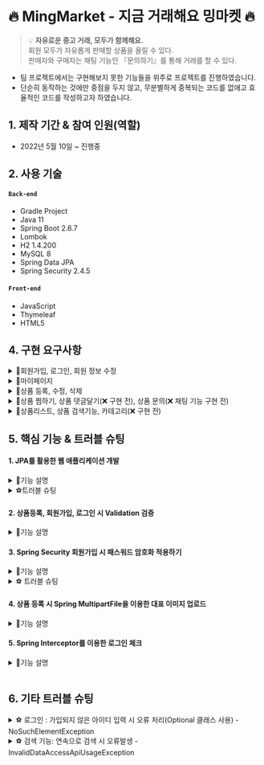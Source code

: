 # 🔥 MingMarket - 지금 거래해요 밍마켓 🔥
>:bulb: **자유로운 중고 거래, 모두가 함께해요.** <br>
> 회원 모두가 자유롭게 판매할 상품을 올릴 수 있다. <br>
> 판매자와 구매자는 채팅 기능인 『문의하기』를 통해 거래를 할 수 있다. <br>

- 팀 프로젝트에서는 구현해보지 못한 기능들을 위주로 프로젝트를 진행하였습니다.
- 단순히 동작하는 것에만 중점을 두지 않고, 무분별하게 중복되는 코드를 없애고 효율적인 코드를 작성하고자 하였습니다.

## 1. 제작 기간 & 참여 인원(역할)
- 2022년 5월 10일 ~ 진행중

## 2. 사용 기술
#### `Back-end`
- Gradle Project
- Java 11
- Spring Boot 2.6.7
- Lombok
- H2 1.4.200
- MySQL 8
- Spring Data JPA
- Spring Security 2.4.5
#### `Front-end`
- JavaScript
- Thymeleaf
- HTML5

## 4. 구현 요구사항

<details>
<summary>📁회원가입, 로그인, 회원 정보 수정</summary>
<div markdown="1">

##### `회원가입`
- 아이디 중복 체크
- 비밀번호 확인 (한 번 더 입력받아서 일치하는지)
- 비밀번호 암호화
- 다음 우편번호 API를 이용한 주소지 입력받기 [➡️Daum 우편번호 서비스 API](https://postcode.map.daum.net/guide)
- 비밀번호 영소문자, 특수문자 포함 10~20자 이하, 비밀번호에 아이디 포함 안 됨, 같은 문자 연속 3번 이상 입력 안 됨

##### `로그인`
- 로그인 시 로그인 상태 유지 (3분 동안 사용하지 않으면 자동 로그아웃)
- 없는 아이디, 비밀번호 입력 시 "아이디 또는 비밀번호가 일치하지 않습니다."
- 소셜(카카오, 구글, 네이버) 로그인 (❌ 구현 전)

##### `회원 정보 수정 (+비밀번호 수정)`
- 마이페이지에서 수정 가능
- 회원 정보, 비밀번호 수정 시 현재 비밀번호 입력받아서 본인이 맞는지 확인
</div>
</details>

<details>
<summary>📁마이페이지</summary>
<div markdown="1">

##### `마이페이지`
- 본인의 정보와 비밀번호를 수정할 수 있다.
- 찜 상품 리스트를 볼 수 있다.
- 자신이 올린 상품 리스트를 볼 수 있다.
- 자신이 올린 상품의 판매 상태를 변경할 수 있다. (거래 완료된 상품이면 거래 완료로 변경) (❌ 구현 전)
- 관심 상품, 내 상품의 대표 이미지 또는 제목 클릭 시 상세 페이지로 이동된다.
- 채팅 목록을 확인할 수 있다.(❌ 구현 전)

</div>
</details>


<details>
<summary>📁상품 등록, 수정, 삭제</summary>
<div markdown="1">

##### `상품 등록, 수정, 삭제`
- 상품 등록 시 대표 이미지, 제목, 상세 설명, 가격, 카테고리를 입력받는다.
- 비회원은 상품을 등록할 수 없다.
- 수정 시 대표 이미지, 제목, 상세 설명, 가격, 카테고리를 변경할 수 있다.
- 등록한 회원은 거래 상태와 무관하게 상품을 삭제할 수 있다.
- 관심 상품에 추가된 상품이 삭제될 경우, 자동으로 삭제된다. (❌ 구현 전)

</div>
</details>

<details>
<summary>📁상품 찜하기, 상품 댓글달기(❌ 구현 전), 상품 문의(❌ 채팅 기능 구현 전)</summary>
<div markdown="1">

##### `상품 찜하기`
- 마음에 드는 상품은 찜하기 가능
- 본인이 올린 상품은 찜할 수 없다.
- 찜 취소 가능
- 찜한 상품은 **마이페이지 - 관심 상품**에서 확인할 수 있다.

##### `상품 댓글 달기(❌ 구현 전)`
- 모든 회원은 상품에 댓글을 달 수 있다.
- 모든 회원은 모든 댓글에 대댓글을 달 수 있다.
- 자신이 작성한 댓글을 수정, 삭제할 수 있다.

##### `상품 문의(❌ 구현 전)`
- 상품을 거래하고자 할 때 채팅을 통해서 문의할 수 있다.
- 상품 디테일 페이지에 상품 문의하기 버튼이 있다.
- 로그인 회원만 가능하다. (비회원 사용 불가)
- 본인이 본인에게 문의는 불가능하다.
- 이미 거래가 완료된 상품은 더 이상 문의할 수 없다.

</div>
</details>

<details>
<summary>📁상품리스트, 상품 검색기능, 카테고리(❌ 구현 전)</summary>
<div markdown="1">

##### `상품 리스트`
- 메인화면에 상품 리스트가 출력된다. 
- 등록 날짜가 가장 최신순으로 출력된다.

##### `상품 검색 기능, 카테고리 (❌ 구현 전)`
- 원하는 상품 정보를 검색할 수 있다.
- 카테고리는 『패션(여성, 남성, 스포츠, 잡화), 가전/디지털(컴퓨터, 냉장고, 청소기, 세탁기/건조기), 도서(여행, 역사, 예술, 기타), 기타』로 나뉘어있다.

</div>
</details>

## 5. 핵심 기능 & 트러블 슈팅

#### 1. JPA를 활용한 웹 애플리케이션 개발
<details>
<summary>📌기능 설명</summary>
<div markdown="1">
<br>

> 자바 진영의 <b>ORM 기술 표준으로 사용되는 인터페이스의 모음인 JPA를 활용</b>하여 웹 애플리케이션을 개발하였다. <br>
> JPA 인터페이스의 구현체로 <b>Hibervate 프레임 워크</b>를 사용하였다. <br><br>
> 이렇게 JPA를 사용함으로써 INSERT/UPDATE/SELECT <b>쿼리 등을 직접 작성하지 않아도 데이터를 저장</b>할 수 있게 되었다.<br>
> SQL 중심적인 개발이 아닌 Method를 통해서 DB를 조작할 수 있어, 
> 개발자는 객체 모델을 이용해서 비즈니스 로직을 구성하는 데만 집중할 수 있었다. <br>
> 
> 특히 <b>필드 변경이나 필드를 추가하게 될 때 JPA가 자동으로 SQL을 처리해주기 때문에 유지보수가 수월</b>하다. <br>
> 그리고 초반 개발단계에서는 H2 데이터베이스를 사용하였는데,
> 나중에 데이터베이스를 MySQL로 변경하여도 <b>쿼리를 수정하지 않아도 된다는 장점</b>이 있었다  

<br>

##### `1. 도메인 모델 분석 (연관관계 매핑 분석)`
- **회원(Member)** 과 **상품(Product)**
    - 한 명의 회원은 여러 상품을 등록할 수 있다.
    - 상품(Product)이 연관관계 주인으로 다대일 관계를 갖는다.
- **회원(Member)** 과 **관심 상품(WishItem)**
    - 한 명의 회원은 여러 개의 관심 상품을 가질 수 있다.
    - 관심상품(WishItem)이 연관관계 주인으로 다대일 관계를 갖는다.
- **관심 상품(WishItem)** 과 **상품(Product)**
    - 관심 상품은 단 하나의 상품에 해당한다.
    - 관심 상품(WishItem)이 연관관계 주인으로 일대일 관계를 갖는다.
- **상품(Product)** 과 **댓글(Comment)**
    - 하나의 상품에는 여러 댓글을 달 수 있다.
    - 댓글(Comment)과 연관관계 주인으로 다대일 관계를 갖는다.
- **회원(Member)** 과 **댓글(Comment)**
    - 한 명의 회원은 여러 댓글을 달 수 있다.
    - 댓글(Comment)과 연관관계 주인으로 다대일 관계를 갖는다.
- **상품(Product)** 과 **카테고리(Category)**
    - 하나의 상품은 여러개의 카테고리를 가질 수 있다.
      <br><br>
##### `2. 테이블 설계`
<img src="https://blog.kakaocdn.net/dn/VahxL/btrHaoGhKcw/q5jKbGSMBJWhewhLUNohWK/img.png" width="600">

<br>

##### `3. 엔티티 개발`
👉 주요 사용한 어노테이션
- `@Entity`: 해당 클래스가 DB테이블과 1대 1 매칭
- `@Id`: Primary Key를 지정
- `@GeneratedValue`: `AUTO(dafault)` 데이터베이스에 의해 자동으로 생성된 값
- `@Embedded`: 새로운 값 타입을 직접 정의해서 사용 (재사용이 가능함), 값 타입을 사용하는 곳에 표시
- `@Embeddable`: 값 타입을 정의하는 곳에 표시
- `@ManyToOne(fetch = LAZY)`, `@OneToOne(fetch = LAZY)`: 연관 관계 맵핑
  - <img src="https://blog.kakaocdn.net/dn/xW1JV/btrHfmNFlWw/SZdtqTXWq0h5RvEjcBvE80/img.png" width="350">
  - `fetch = LAZY`: 지연 로딩 → 로딩되는 시점에 Lazy 로딩 설정이 되어있는 member 엔티티는 프록시 객체로 가져온다
  - 후에 실제 객체를 사용하는 시점에(member 사용하는 시점에) 초기화가 된다. DB에 쿼리가 나간다. (select 쿼리가 따로 2번 나감)
  - `@ManyToOne`, `@OneToOne`: 기본이 `(fetch = EAGER)` → 즉시로딩 이므로 LAZY로 바꿔준다.
- `@JoinColumn(name = "member_id")`:연관 관계를 맺을 해당 객체의 컬럼 값을 넣어주기
- `@Enumerated(EnumType.STRING)`: 자바의 enum 타입을 매핑할 때 사용
  <br>
  <br>

**※ 엔티티에서 Setter 사용 지양**
> Setter는 호출 시 데이터가 변동된다.
>  <br> Setter를 열어두게 되면 프로젝트가 커지고 복잡해질수록 엔티티가 도대체 왜 어디서 변경되는지 추적하기 점점 힘들어진다.
>  <br> 그래서 엔티티의 데이터를 변경할 때는 아래 코드처럼 Setter 대신 변경 지점이 명확하도록 <b>변경을 위한 비즈니스 메서드를 따로 만들어 제공</b>하였다.
>  <br> 그리고 객체의 일관성을 유지하기 위해 **객체 생성 시점에 값들을 넣어줌**으로써 Setter 사용을 지양할 수 있었다.

- 👇Member Entity

<img src="https://blog.kakaocdn.net/dn/rVKYu/btrHdwXCYQl/qqRCWnwt3GfE7wPjJK1km0/img.png" width="700">

- 👇Product Entity

<img src="https://blog.kakaocdn.net/dn/bH7EHq/btrG9mvqVra/J03WQJAQ6G9341EnzoswS0/img.png" width="700">

- 👇WishItem Entity

<img src="https://blog.kakaocdn.net/dn/bvNtgq/btrHdIpX1iS/6jBB1S1wA5bWQrrRb8zOqK/img.png" width="800">


<br>

> 아래와 같이 기본 생성자 접근자를 `protected`로 변경하면 `new Entity()` 사용을 막을 수 있어 객체의 일관성을 더 유지할 수 있다.
> <br>(`protected`로 설정하는 이유는 JPA 기본 스펙상 기본 생성자가 필요한데 `protected`로 제어하는 것까지 허용되기 때문이다.)
> <br> 롬복을 사용하여 어노테이션 설정을 통해 간단하게 설정하였다.

<img src="https://blog.kakaocdn.net/dn/bN2uFz/btrHevKrk2n/oS7FgdEMk3QBDGR1D947bk/img.png" width="400">

<br>
<br>
<br>

</div>
</details>

<details>
<summary>⚽트러블 슈팅</summary>
<div markdown="1">
<br>
<b>1. JPA - merge()를 이용하여 값 수정 시 수정하지 않는 데이터는 값이 null로 들어가짐</b>
<br><br>

> <구현 요구사항> <br>
> 유저는 상품을 자유롭게 올릴 수 있다. 
> 올린 상품을 수정할 수 있다

👇Controller

<img src="https://blog.kakaocdn.net/dn/bXVNYP/btrHaficUqE/Gt7w6LYKNd9lIkVRXz6Hi0/img.png" width="800">

👇ProductRepository

<img src="https://blog.kakaocdn.net/dn/sT8jW/btrHaYnjoFO/ntVeLB0X0y7xJVCbEzdTjK/img.png" width="500">



👇결과:

<img src="https://blog.kakaocdn.net/dn/UDMag/btrFybu624A/ImJr1Z2w3vKXhZKqz1vhj0/img.png" width="400">


##### 문제 발생
- 수정 시 MEMBER_ID가 계속 null값이 채워진다.
- 게시글 수정 시 게시글 작성자(member_id)는 변경될 일이 없다.
- 그래서 아래 코드 실행 시 member_id = null값이다.

```
 else { // 상품이 존재할 경우 강제로 업데이트(즉, 수정)
    em.merge(product);
}
```

> 병합은 준영속 상태의 엔티티를 다시 영속 상태로 변경할 때 사용한다.  
> merge() 메서드는 준영속 상태의 엔티티를 받아 그 정보로 새로운 영속 상태의 엔티티를 반환한다.

**merge()의 동작 방식**

1.  `merge()`를 실행
2.  파라미터로 넘어온 준영속 엔티티의 식별자 값으로 1차 캐시에서 엔티티를 조회
-   만약 1차 캐시에 엔티티가 없으면 데이터베이스에 엔티티를 조회하고 1차 캐시에 저장.
-   무조건 1번은 db 조회를 하므로 성능에 좋지 않을 수 있다.
3.  조회한 영속 엔티티에 product 엔티티의 값을 채워 넣음
-   이때 product 의 모든 값을 영속 엔티티에 채워 넣기 때문에 **null 값이 들어갈 수도 있는 문제가 생긴다.**
-   이래서 **업데이트 시 merge()보단 변경 감지를 사용하자.**
4.  영속 상태의 객체를 반환

<br>

#### **✨수정된 코드✨**

**변경 감지 사용 (**dirtyChecking)****

👇Service

<img src="https://blog.kakaocdn.net/dn/dMaOMk/btrHdLtKbhK/w1vHzOOH40F3etaQz0cuY1/img.png" width="600">


👇Repository

```
public Product findSingleProduct(Long productId) {
    return em.find(Product.class, productId);
}
```

`entityManager`로 entity를 직접 꺼내, 값을 수정한다.

`@Transactional`으로 인하여 로직이 끝날 때 JPA에서 트랜잭션 commit 시점에 변경 감지(Dirty Checking)한 후 Flush를 한다.
<br>수정 시 입력되지 않은 값은 그대로 유지된다.
<br>
<br>
<br>

</div>
</details>


#### 2. 상품등록, 회원가입, 로그인 시 Validation 검증
<details>
<summary>📌기능 설명</summary>
<div markdown="1">

#### `1. Valid Annotation을 이용한 Validation 체크`
✔️Spring에서는 사용자가 입력한 값에 대한 유효성을 체크하기 위해 Spring Validator를 사용할 수 있도록 지원하고 있다.

- `build.gradle`에 dependency 추가 <br>
  ➡️`implementation 'org.springframework.boot:spring-boot-starter-validation'`
- **Dto**객체를 정의한 후 각 필드에 맞는 Annotation을 사용했다.
  - `@NotNull`: Null 허용하지 않음 (" ", "" 허용)
  - `@NotEmpty`: Null과 ""는 허용하지 않음 (" "는 허용) 
  - `@NotBlank`: Null과 "", " " 모두 허용하지 않음
  - `@Size(min=, max=)`: 크기가 지정된 경계를 포함한 사이에 있어야 함
  - `@Range(min=, max=)`: 숫자 값 또는 숫자 값의 문자열 표현에 적용(지정한 범위 내에 있어야 함)
- **Controller**에서는 Dto 객체 앞에 `@Valied`, 그리고 객체 뒤에는 `BindingResult result`를 명시한다.
  - `@Valid` 선언된 객체에 설정을 바탕으로 유효성 검사
  - 데이터가 유효하지 않은 속성이 있으면 그에 대한 에러 정보를 `BindingResult`에 담는다.
    - 아래 코드처럼 `result`에 에러가 담겨있는지 확인하는 로직을 만들어 에러가 있으면 폼으로 다시 이동할 수 있도록 한다. 
    ```
      if (result.hasErrors()) { //만약에 result 안에 에러가 있으면
        return "product/createProductForm"; //다시 폼으로 이동
      }
      ```
<br>

#### `2. 회원가입 시 아이디 중복 검증 `
👇MemberService에서 따로 중복 아이디를 검증하는 메서드를 만들었다.

<img src="https://blog.kakaocdn.net/dn/dEOPkl/btrHfRfKHvx/ndrBqKHn87J1vQLJdmxv20/img.png" width="650">

👇그리고 화면에 보일 오류메시지는 타임리프를 통해 아래 코드와 같이 `globalError()`를 출력시켜주었다.
````
    <div th:if="${#fields.hasGlobalErrors()}">
        <p class="field-error" th:each="err : ${#fields.globalErrors()}"
        th:text="${err}">전체 오류 메시지</p>
    </div>
````


<br>
📝검증과 오류 메시지 공식 메뉴얼 <br>
→ https://www.thymeleaf.org/doc/tutorials/3.0/thymeleafspring.html#validation-and-
error-messages

</div>
</details>

#### 3. Spring Security 회원가입 시 패스워드 암호화 적용하기
<details>
<summary>📌기능 설명</summary>
<div markdown="1">
<br>

>Spring Security?<br>
>Spring 기반의 Application 보안을 위한 Spring framework<br>
>스프링 시큐리티의 PasswordEncoder를 이용하여 패스워드를 암호화할 것이다. <br>
>[🔗Spring Security 공식문서 바로가기](https://spring.io/projects/spring-security)<br>

##### `1. 의존성 주입`

- 우선 비밀번호 암호화에 사용되는 PasswordEncoder를 사용하기 위해서는 Spring Security 의존성을 주입해줘야 한다.<br>
  ➡️`implementation group: 'org.springframework.boot', name: 'spring-boot-starter-security`


##### `2. Config 설정`
<details>  
<summary>PasswordEncoder 코드 참조</summary>  
<div markdown="1">  

  ```
/*
 * Copyright 2011-2016 the original author or authors.
 *
 * Licensed under the Apache License, Version 2.0 (the "License");
 * you may not use this file except in compliance with the License.
 * You may obtain a copy of the License at
 *
 *      https://www.apache.org/licenses/LICENSE-2.0
 *
 * Unless required by applicable law or agreed to in writing, software
 * distributed under the License is distributed on an "AS IS" BASIS,
 * WITHOUT WARRANTIES OR CONDITIONS OF ANY KIND, either express or implied.
 * See the License for the specific language governing permissions and
 * limitations under the License.
 */

package org.springframework.security.crypto.password;

/**
 * Service interface for encoding passwords.
 *
 * The preferred implementation is {@code BCryptPasswordEncoder}.
 *
 * @author Keith Donald
 */
public interface PasswordEncoder {

	/**
	 * Encode the raw password. Generally, a good encoding algorithm applies a SHA-1 or
	 * greater hash combined with an 8-byte or greater randomly generated salt.
	 */
	String encode(CharSequence rawPassword);

	/**
	 * Verify the encoded password obtained from storage matches the submitted raw
	 * password after it too is encoded. Returns true if the passwords match, false if
	 * they do not. The stored password itself is never decoded.
	 * @param rawPassword the raw password to encode and match
	 * @param encodedPassword the encoded password from storage to compare with
	 * @return true if the raw password, after encoding, matches the encoded password from
	 * storage
	 */
	boolean matches(CharSequence rawPassword, String encodedPassword);

	/**
	 * Returns true if the encoded password should be encoded again for better security,
	 * else false. The default implementation always returns false.
	 * @param encodedPassword the encoded password to check
	 * @return true if the encoded password should be encoded again for better security,
	 * else false.
	 */
	default boolean upgradeEncoding(String encodedPassword) {
		return false;
	}

}
```

</div>  
</details>

`PasswordEncoder`는 스프링 시큐리티의 인터페이스 객체이다. <br>
스프링 시큐리티(Spring Security)에서 제공하는 비밀번호 암호화 방법이다. <br>
단방향 암호화로 진행이 되는데 인터페이스와 구현체를 제공한다.<br>
기본적인 설정을 disable하는 `Config` 객체는 `WebSecurityConfigurerAdapter`를 상속받아 `configure()`를 구현한다.

👇SecurityConfig

<img src="https://blog.kakaocdn.net/dn/Yuvb4/btrHdbAiNWx/nQgt4GDHmchEqPHPE4kvW1/img.png" width="650">

<details>  
<summary>📝참고</summary>  
<div markdown="1">

<img src="https://blog.kakaocdn.net/dn/bDfllg/btrFKmQyTvr/yq0ARTmbpIWYg43pvatr9K/img.png" width="400">

configure(http:HttpSecurity):void 오버라이드하였다.
</div>  
</details>

❗️여기서 **BcryptPasswordEncoder는 BCrypt라는 해시 함수를 이용하여 패스워드를 암호화하는 구현체**이다.



**`.antMatchers`**

```
.antMatchers("/css/**", "/js/**", "/*.ico", "/error", "/").permitAll()
```
- 특정 리소스에 대해서 권한을 설정한다.
- 뒤에 붙은 `.permitAll()`은 `.antMatchers`에서 설정한 URL의 접근을 인증 없이 허용한다는 뜻이다.


**`.anyRequest`**

```
.anyRequest().authenticated()
```
- 이 옵션은 모든 리소스가 인증해야만 접근이 허용된다는 뜻이다.
<br>

[🔗스프링 시큐리티 설정값 참고한 블로그 바로가기](https://kimchanjung.github.io/programming/2020/07/02/spring-security-02/)

##### `3. 회원가입/로그인 구현`

👇MemberEntity

<img src="https://blog.kakaocdn.net/dn/uDlNt/btrHiE1WoMd/Wd6vIp23x62SPeQazvHaW1/img.png" width="650">


`MemberEntity`에서 `PasswordEncoder`를 사용하여 password를 인코딩하였다.


#### **1\. 회원가입**

👇MemberService

<img src="https://blog.kakaocdn.net/dn/bVkWD1/btrHi3mUdvX/bTxa8KaNCzFd3c75FaDMdk/img.png" width="650">


회원가입 진행 시 MemberService에서 <br>
생성자를 통해 의존 관계를 주입받은 `PasswordEncoder`를 사용하여 비밀번호 해싱후<br>
`MemberRepository`로 DB에 저장할 수 있도록 하였다. <br><br>

<details>  
<summary>👇MemberController</summary>  
<div markdown="1">

<img src="https://blog.kakaocdn.net/dn/LvW8D/btrHiXgJBhj/9AtFYJ0OP4nN2PgZikRw1K/img.png" width="600">

</div>  
</details>


컨트롤러에서는 `"/join"`에 POST요청이 들어오면
기본적인 Validation 후 `memberService.join()`을 통해 회원가입이 진행될 수 있도록 해주었다.<br><br>

#### **2\. 회원 로그인**

👇LoginService

<img src="https://blog.kakaocdn.net/dn/Qzbnl/btrHepyGMu9/mmPlaTTDPHdaxTYHI6X6Ok/img.png" width="650">

`login` Method는 회원 아이디와 비밀번호를 체크하는 Method이다.

`passwordEncoder.matches()`에서 `matches()`는 내부에서 **사용자가 입력한 평문 패스워드와
db에 암호화되어 저장된 패스워드가 서로 대칭되는지**에 대한 알고리즘을 구현하고 있다.

먼저 아이디를 조회한 후 입력받은 값의 아이디가 있는지 확인 후 (없으면 null 반환)<br>
비밀번호가 일치하면 memberEntitiy를, 비밀번호가 일치하지 않으면 null을 반환하도록 하였다.
<br><br>

#### **3\. 비밀번호 변경**

👇LoginService

<img src="https://blog.kakaocdn.net/dn/b0YkMq/btrHhb073cO/MZdINK7UDjp2YzBIacotO1/img.png" width="500">

passwordCheck 메서드를 통해 비밀번호 수정전 현재 비밀번호를 입력받아서 한 번 더 체크한다.

👇MemberService

<img src="https://blog.kakaocdn.net/dn/v94s4/btrHg4m9BXe/HcPZ3ixJtLXOrr86LYsHVk/img.png" width="500">

📝JPA 변경 감지(Dirty Checking)을 활용하여 수정하였다.

- `memberRepository.findOneMember(memberId)`: entity를 직접 꺼낸다.
- `findMember.passwordChange(password)`: 변경된 비밀번호 넣은 후
- `findMember.hashpassword(passwordEncoder)`: 암호화 시킨 값으로 수정한다.

👇MemberEntity에서 수정메서드

<img src="https://blog.kakaocdn.net/dn/bblkA9/btrHfz8Mciu/9SMobIYexzEbLfdJD6rBjK/img.png" width="400">

</div>
</details>

<details>
<summary>⚽ 트러블 슈팅</summary>
<div markdown="1">


#### 🚫현재 문제점
- 로그인 사용자가 로그아웃 버튼을 클릭하게 되면 메인(`"/"`)페이지로 이동되지 않고 `/login?logout` (로그인페이지)로 redirect 된다.

👇LoginController

<img src="https://blog.kakaocdn.net/dn/bT9VoN/btrHEe4gJY3/4oriWqYVTMKqIW9MYGTCHk/img.png" width="600">

👇실행화면

<img src="https://blog.kakaocdn.net/dn/bxz75R/btrHEXgXkC7/59KIa9rlXKjgEG3M44y44K/img.png" width="600">

❓처음엔 매핑 경로를 잘못 입력하였다던가 다른 부분에서 오타가 있다고 생각하였다. <br>
하지만 Spring Security를 도입하기 전까진 로그아웃 시 메인페이지로 잘 이동하였었다.<br>
그래서 Spring Security의 어떤 부분 때문에 이런 문제가 생겼는지 찾아보았다.

#### ✔️문제해결
- 현재 Thymeleaf 템플릿을 사용하고 있다.
- Spring Security web관련 공식문서를 참조하였다. [🔗Spring Security-web 공식문서](https://spring.io/guides/gs/securing-web/)

  <img src="https://blog.kakaocdn.net/dn/n0xjn/btrHL2bLWf9/PG1PWMkRr6ARfprPJm21Y0/img.png" width="650">

  Spring Security에서 `/login` 요청을 가로채서 대신 처리를 해준다.
  <br> `/logout` 역시 Spring Security가 대신 처리하여 로그아웃이 완료되면 `/login?logout`으로 redirect된다.
  <br>그래서 Controller에서 잘 작동되는지 확인차 찍어둔 log가 출력되지 않는 것을 확인할 수 있었다.
  <br>즉, **Security가 대신 이 요청을 처리하여 Controller의 해당 코드가 실행이 되지 않았음을 알 수 있다.**

  <img src="https://blog.kakaocdn.net/dn/bK2prc/btrHNMlW7GC/yNLdZhUZNeEsOb1CPv0Df1/img.png" width="400">

- WebSecurityConfigurerAdapter를 상속받은 클래스에서 모든 설정을 변경할 수 있다.

  👇SecurityConfig
  <img src="https://blog.kakaocdn.net/dn/MNLQN/btrHOUDjTlI/PCprKP65uEk9aEX976BKg0/img.png" width="650">

  - `.logoutRequestMatcher(new AntPathRequestMatcher("/URL"))`: 로그아웃을 실행할 URL 경로
  - `.logoutSuccessUrl("/")`: 로그아웃 성공 시 redirect할 URL
  - `.invalidateHttpSession(true)`: HTTP Session을 초기화한다.
  - `.delectCookie("")`: 특정 쿠키 제거
- ✔️결론적으로 LoginController에서 로그아웃에 대한 코드를 작성하지 않아도 된다. (해당 Method 주석처리)

</div>
</details>


#### 4. 상품 등록 시 Spring MultipartFile을 이용한 대표 이미지 업로드
<details>
<summary>📌기능 설명</summary>
<div markdown="1">
<br>
✏️파일은 문자와 다르게 바이너리 데이터를 전송해야 한다.<br>

그리고 **상품 등록 시 제목, 상세 설명, 가격 등 문자와 바이너리를 동시에 폼에 담아 전송**해야 한다.<br>
이 문제를 해결하기 위해 HTTP가 제공하는 multipart/form-data라는 전송 방식을 사용한다.<br>

> 📝 **바이너리 파일(binart file)**  
> 바이너리 파일은 데이터의 저장과 처리를 목적으로   
> 0과 1의 이진 형식으로 인코딩된 파일을 가리킵니다. (텍스트 파일이 아닌 컴퓨터 파일)  
> 프로그램이 이 파일의 데이터를 읽거나 쓸 때는 데이터의 어떠한 변환도 일어나지 않습니다.

👇html

```
<form action="/save" method="post" enctype="multipart/form-data">
    <input type="text" name="name">
    <input type="file" name="image">
    <button type="submit">전송</button>
</form>
```

데이터를 전송하게 되면 아래와 같은 내용으로 HTTP Body에 담긴다.

👇HTTP Message Body

```
------WebKitFormBoundaryMVA4MPoFDDjKPJl2
Content-Disposition: form-data; name="name"
kim!
------WebKitFormBoundaryMVA4MPoFDDjKPJl2
Content-Disposition: form-data; name="image"; filename="ì‚¬ì§„.jpg"
Content-Type: image/jpeg
... ÿØÿà·'j©?AGÙ'ìÿÙ ...
------WebKitFormBoundaryMVA4MPoFDDjKPJl2--

```

-   "---xxx"로 영역 구분
-   "Content-Disposition:form-data; data="data" ~ → 영역의 시작(해당 영역에 대한 정보)
-   "---xxx--" 끝 명시

위와 같은 식으로 각각의 항목을 구분해서 한 번에 형식이 다른 여러 항목을 전송할 수 있다.

**multipart/form-data 방식**

##### `1. HTML <form></form>`

<img src="https://blog.kakaocdn.net/dn/bEzhRg/btrHlyujC08/Stg8pOWOeNHOSwHNeSNhdk/img.png" width="500">

우선 이 방식을 사용하기 위해 Form 태그에 `enctype="multipart/form-data"`를 추가로 지정했다.

##### `2. 파일 저장과 관련된 업무를 처리할 수 있는 Class`

👇FileUpload

![](https://blog.kakaocdn.net/dn/QcvP1/btrHiXIsX2Q/KnseROr0VaUhxqAwrBOf1K/img.png)

- `extractExt(String originalFilename)`: 원래 파일명에서 확장자를 뽑는다. (.jpg, .pnp ...)
- `createServerFileName(String originalFilename)`: 서버 내부에서 관리하는 파일명으로 UUID를 생성한 후 원래 파일명 확장자를 붙인다. (ex: UUID.jpg)
<br>중복된 파일명으로 저장되어 충돌나는 현상을 방지하기 위해 UUID를 사용하였다.
- `serverUploadFile(MultipartFile multipartFile, '저장되는 경로')`: 파일을 저장한다.
`file.transferTo(new File("PATH")` 을 이용해 파일을 저장할 수 있다.<br>
사용자가 업로드한 파일명은  `file.getOriginalFilename()`  으로 받을 수 있다.

##### `3. Cotroller (+ 파일이 저장되는 경로 구하기)`

![](https://blog.kakaocdn.net/dn/HmdDv/btrHkUw0QIR/Nzodo4mwE1kxSuPHkw0Fik/img.png)

`realPath`: 파일이 저장되는 경로이다.<br>
`request.getSession().getServletContext().getRealPath("/upload")`: **내 프로젝트/src/main/webapp/upload 파일 경로**이다.
<br>
즉, 저 경로에 webapp 파일이 없다면 에러가 나거나 톰캣의 임시 폴더에 저장되게 된다.
<br>이러한 오류를 방지하려면 webapp 파일을 꼭 만들어줘야 한다.

<img src="https://blog.kakaocdn.net/dn/ZbQri/btrHi3IeEig/rRroFpWzLHMF517PutZa9K/img.png" width="350">

<br>

<details>
<summary>✔️ Spring Boot 와 Thymeleaf 경우 참고사항</summary>
<div markdown="1">

Spring Boot 와 Thymeleaf 적용 중이라면 기본적으로 static에서 파일을 읽게 된다. (css 또는 js 파일 등)  
그래서 파일 업로드된 이미지 파일을 불러올 때 경로 오류로 불러오지 않는 상황이 생길 수도 있다.  
이때는 정적 리소스에 접근해서 경로를 바꿔줘야 한다.  
application.yml 에서 다음과 같이 코드를 적어주었다.

<img src="https://blog.kakaocdn.net/dn/pyL4h/btrHjdxwR8x/ySt8rpT5YGZRMgKEMixbkk/img.png" width="300">

👇html에서 Bootstrap css와 기타 css파일 위치를 수정해주었다.

<img src="https://blog.kakaocdn.net/dn/bLpa6K/btrHiG1l93c/jGIQA5j2rgJjmKmMkkjDzk/img.png" width="600">

</div>
</details>

이미지를 HTML에서 보여줄 때는 아래 코드를 이용하여 Resource를 보여주었다.

```
<img th:src="@{/webapp/upload/} + ${fileName}">

```

<br>
</div>
</details>

#### 5. Spring Interceptor를 이용한 로그인 체크
<details>
<summary>📌기능 설명</summary>
<div markdown="1">

##### `인터셉터 (Interceptor)`<br>
>Interceptor란 컨트롤러에 들어오는 요청 `HttpRequest`와 컨트롤러가 응답하는 `HttpResponse`를 가로채는 역할을 한다.<br>

📝사용자 요청으로 서버로 들어온 Request 객체를 Controller의 Handler(사용자가 요청한 URL에 따라 실행되어야 할 메서드)로 도달하기 전 가로채어, 
원하는 추가 작업이나 로직을 수행한 후 Handler로 보낼 수 있도록 해준다.
<br><br>
##### `사용이유` <br>
프로젝트 올리기, 마이페이지 등 로그인을 한 사용자만 실행할 수 있는 Controller Handler를 작성할 때,<br>
오직 로그인 회원만 실행할 수 있게 하도록 **로그인 회원인지 확인하는 체크 코드를 각 핸들러에 모두 작성**해주어야 한다.<br>
이렇게 모두 작성하게 되면 **반복되는 코드들이 많아지고** 그로 인해 메모리 낭비, 서버의 부하가 늘어난다.<br>
그리고 **코드의 누락 실수**가 발생할 수 있다.<br>
그렇게 된다면 자격이 없는 사용자가 접근할 수 있게 되어 보안 측면에서 문제가 생긴다.<br><br>
🔧이러한 문제점들을 줄이기 위해 Interceptor를 사용하여 핸들러 수만큼 작성했던 **로그인 체크 코드를 Interceptor 클래스에 한 번만 작성하면 된다.**<br>
이에 따라 **코드의 중복을 제거**할 수 있고 **메모리 낭비를 줄일 수 있다.**<br>
동시에 누락에 대한 위험이 상당히 줄어든다.


**1. 인터셉터(Interceptor) 구현**

<img src="https://blog.kakaocdn.net/dn/bn3GX2/btrHqPXdnCO/kuJsdangJWx8fLhPCnpV31/img.png">

- `request.getRequestURI`: 웹 서버로 요청 시, 요청에 사용된 URL 로부터 URI 값을 리턴한다.
- `?redirectURL= + requestURI`: 로그인 사용자가 아닌 경우, 쿼리스프링으로 현재 요청 페이지 URI를 넣어서 로그인 페이지로 보낸다.

<img src="https://blog.kakaocdn.net/dn/VgvVw/btrHrwC6B25/RvBx3raJQAbgzkvTutyzO0/img.png" width="600">

- LoginController에서 로그인 성공 시 다시 요청했던 페이지로 갈 수 있도록 쿼리스프링을 받아서 redirect 하였다. <br>
- ` @RequestParam(defaultValue = "/")`: 기본 값을 "/"로 설정하여 넘어오는 URI가 없을 경우 메인 페이지로 갈 수 있도록 하였다.

**2. WebMvcConfigurer 구현 후 Interceptor 등록**

<img src="https://blog.kakaocdn.net/dn/Td4Wu/btrHqRBxYUG/Ak6XVZEoeFSf4a1Qx62UBk/img.png" width="600">

- `.addInterceptor()` : 등록할 인터셉터 설정
- `.order()`: Interceptor 실행 순서
- `.addPathPatterns()` : 적용할 url 패턴 설정
- `.excludePathPatterns()` : Interceptor가 동작하지 않을 url 패턴 설정


</div>
</details>

<br>

## 6. 기타 트러블 슈팅

<details>
<summary>⚽ 로그인 : 가입되지 않은 아이디 입력 시 오류 처리(Optional 클래스 사용) - NoSuchElementException</summary>
<div markdown="1">

#### 🚫현재 문제점

1. 로그인 시 잘못된 아이디(없는 아이디)를 입력하게 되면

<img src="https://blog.kakaocdn.net/dn/Aswox/btrFHEX5ZqN/BdAb7IqKdBTWXkeVKOkbIK/img.png" width="450">

2. NoSuchElementException 예외가 터져버린다.

<img src="https://blog.kakaocdn.net/dn/pGSvS/btrFTOx96lq/YUwapoxLkwOW7uLpikMdPK/img.png" width="450">


🔻에러 메시지<br>
java.util.NoSuchElementException: No value present at java.base/java.util.Optional.get(Optional.java:148) ~\[na:na\] at project.toyproject.service.LoginService.login(LoginService.java:31) ~\[classes/:na\] at

코드보기

👇MemberRepository

<img src="https://blog.kakaocdn.net/dn/bFcJSe/btrHkodsUiU/ZGyjUZrkSF9vTG2qZDB5N0/img.png" width="550">

👇LoginService

<img src="https://blog.kakaocdn.net/dn/bzOZ9V/btrHthsnMhV/YPhY3F03dVEcHmatQnK15K/img.png" width="550">

1. 우선 `findMemberOptional.get()`으로 `Optional` 객체에 저장된 값에 접근한다.<br>
2. 여기서 저장된 값이 있다면 if문으로 넘어갈 것이다.<br>
3. 하지만 **`Optional` 객체에 저장된 값이 empty(비어있는 값)이면 `NoSuchElementException` 예외가 발생한다.**<br>
4. 해당 아이디가 없을 때 결국 if문이 실행되기 전에 예외가 터져버리는 것이다.<br>
5. 따라서 `findMemberOptional.get()`이 실행되기 전에 `Optional` 객체에 저장된 값이 empty(비어있는 값)인지 아닌지를 먼저 확인한 후 호출해야한다.<br>

#### ✔️문제해결

📝Optional 클래스의 메소드 <br>
- `T get()`: Optional 객체에 저장된 값을 반환함.
- ⭐️`boolean isPresent()`: 저장된 값이 존재하면 true를 반환하고, 값이 존재하지 않으면 false를 반환함.

→ **`get()` 메소드를 호출하기 전에**
<br>
→ **`isPresent()`를 사용하여 객체에 저장된 값이 empty(비어있는 값)인지 아닌지를 확인할 것이다.**

👇LoginService

<img src="https://blog.kakaocdn.net/dn/KsmmT/btrHwkP6QHx/kw5ZK89MSpJDpzxjxB6Fdk/img.png" width="550">

- `isPresent()`: 입력받은 아이디 정보가 존재하면 true, 존재하지 않을 때 false 반환
- if문으로 아이디 정보가 없을 때 null을 리턴한다.

다시 가입되지 않은 아이디로 로그인을 시도해본다.

<img src="https://blog.kakaocdn.net/dn/5X9Jo/btrFHGhphs5/JNjnGSB8w4XKgUvZqnnsPK/img.png" width="450">

생각한 방향으로 잘 작동되는 것을 볼 수 있다.

> **Optional<T> 클래스**  
>  Integer, Double 클래스처럼 **'T' 타입의 객체를 포장해주는 래퍼 클래스**  
>  **모든 타입의 참조 변수를 저장할 수 있다.**  
>  이러한 Optional 객체를 사용하면 복잡한 조건문 없이 **null 값으로 인해 발생하는 예외를 처리할 수 있다.**  
>[(참고한 사이트)코딩의 시작, TCP School](http://www.tcpschool.com/java/java_stream_optional)

</div>
</details>

<details>
<summary>⚽ 검색 기능: 연속으로 검색 시 오류발생 - InvalidDataAccessApiUsageException</summary>
<div markdown="1">

#### 🚫현재 문제점
Spring JPA에서 제공하는 JpaRepository 인터페이스를 사용하여 상품 검색 기능을 구현하는 중 다음과 같은 문제가 생겼다.
- 프로젝트를 실행시킨 후 처음 검색은 잘 작동이 된다.
- 하지만 그 후 연속해서 검색하게 되면 예외가 터지면서 500 오류가 발생한다.

👇errorCode
```
2022-07-26 14:23:01.332 ERROR 2556 --- [nio-8080-exec-3] o.a.c.c.C.[.[.[/].[dispatcherServlet]    : Servlet.service() for servlet [dispatcherServlet] in context with path [] threw exception [Request processing failed; nested exception is org.springframework.dao.InvalidDataAccessApiUsageException: Parameter value [\] did not match expected type [java.lang.String (n/a)]; nested exception is java.lang.IllegalArgumentException: Parameter value [\] did not match expected type [java.lang.String (n/a)]] with root cause
```

<img src="https://blog.kakaocdn.net/dn/ctRtXI/btrIjNYLvT4/pThhKsiKvzPKinbDyUabbk/img.png" width="980">

- `IllegalArgumentException: Parameter value [\] did not match expected type`:
<br>파라미터를 넘기는 부분에 매핑이 잘못되고 있는 것 같다.

#### ✔️문제해결

- spring-projects의 Github에서 spring-data-jpa 레포지토리의 issues에서 같은 문제를 찾아볼 수 있었다.
  <br> [spring-data-jpa Github 바로가기](https://github.com/spring-projects/spring-data-jpa/issues/2479)

  <img src="https://blog.kakaocdn.net/dn/CFPH0/btrIi6jZGB9/pDUCyapGKJrdnmZpoEThv1/img.png" width="600">

- Repository에서 파라미터로 전달되는 변수에 @Param을 붙여주었다.

  <img src="https://blog.kakaocdn.net/dn/cJnAQF/btrIkpJ9roB/a79msjcbIJoFf4h78Rmvzk/img.png" width="550">

  (그러나 여기서는 정확한 이유가 찾을 수 없어서 따로 이유를 찾아보게 되었다.) <br>

💡  자바 8 이상에서 interface 파라미터 이름을 알아내려면 자바 컴파일러에 -parameters 옵션이 필요하다.
<br> 하지만 이 옵션 없이 사용하는 경우가 많으므로 @Param을 사용하여 파라미터를 명확하게 바인딩해 주어야 한다. 
<br>

📝 @Param: 
JPA에서 파라미터를 전달하여 쿼리를 날릴 때, 또는 SQL 문장에 파라미터를 전달할 때 <br>
interface에서 전달하고자 하는 변수명 앞에 @Param 어노테이션을 추가하자

</div>
</details>


<br>
